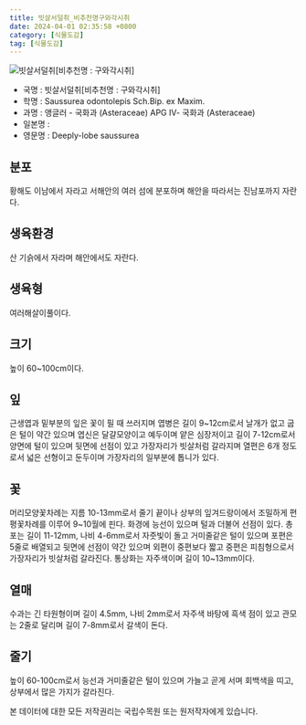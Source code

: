 ```yaml
---
title: 빗살서덜취_비추천명구와각시취
date: 2024-04-01 02:35:58 +0800
category: [식물도감]
tag: [식물도감]
---
```




![빗살서덜취[비추천명 : 구와각시취]](/fileUpload/plants/basic/Compositae/Saussurea/2876/1_th2.JPG)
- 국명 : 빗살서덜취[비추천명 : 구와각시취]
- 학명 : Saussurea odontolepis Sch.Bip. ex Maxim.
- 과명 : 앵글러 - 국화과 (Asteraceae) APG Ⅳ- 국화과 (Asteraceae)
- 일본명 : 
- 영문명 : Deeply-lobe saussurea


## 분포
황해도 이남에서 자라고 서해안의 여러 섬에 분포하며 해안을 따라서는 진남포까지 자란다.
## 생육환경
산 기슭에서 자라며 해안에서도 자란다.
## 생육형
여러해살이풀이다.
## 크기
높이 60~100cm이다.
## 잎
근생엽과 밑부분의 잎은 꽃이 필 때 쓰러지며 엽병은 길이 9~12cm로서 날개가 없고 굽은 털이 약간 있으며 엽신은 달걀모양이고 예두이며 얕은 심장저이고 길이 7-12cm로서 양면에 털이 있으며 뒷면에 선점이 있고 가장자리가 빗살처럼 갈라지며 열편은 6개 정도로서 넓은 선형이고 둔두이며 가장자리의 일부분에 톱니가 있다.
## 꽃
머리모양꽃차례는 지름 10-13mm로서 줄기 끝이나 상부의 잎겨드랑이에서 조밀하게 편평꽃차례를 이루어 9~10월에 핀다. 화경에 능선이 있으며 털과 더불어 선점이 있다. 총포는 길이 11-12mm, 나비 4-6mm로서 자줏빛이 돌고 거미줄같은 털이 있으며 포편은 5줄로 배열되고 뒷면에 선점이 약간 있으며 외편이 중편보다 짧고 중편은 피침형으로서 가장자리가 빗살처럼 갈라진다. 통상화는 자주색이며 길이 10~13mm이다.
## 열매
수과는 긴 타원형이며 길이 4.5mm, 나비 2mm로서 자주색 바탕에 흑색 점이 있고 관모는 2줄로 달리며 길이 7-8mm로서 갈색이 돈다.
## 줄기
높이 60-100cm로서 능선과 거미줄같은 털이 있으며 가늘고 곧게 서며 회백색을 띠고, 상부에서 많은 가지가 갈라진다.






본 데이터에 대한 모든 저작권리는 국립수목원 또는 원저작자에게 있습니다.
